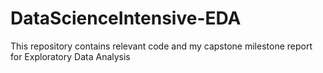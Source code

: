 # DataScienceIntensive-EDA
This repository contains relevant code and my capstone milestone report for Exploratory Data Analysis 
